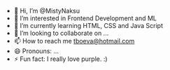 - 👋 Hi, I’m @MistyNaksu
- 👀 I’m interested in Frontend Development and ML
- 🌱 I’m currently learning HTML, CSS and Java Script
- 💞️ I’m looking to collaborate on ...
- 📫 How to reach me tboeva@hotmail.com
- 😄 Pronouns: ...
- ⚡ Fun fact: I really love purple. :)

<!---
MistyNaksu/MistyNaksu is a ✨ special ✨ repository because its `README.md` (this file) appears on your GitHub profile.
You can click the Preview link to take a look at your changes.
--->
